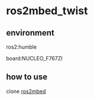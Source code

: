 # ros2mbed_twist

## environment
ros2:humble

board:NUCLEO_F767ZI
## how to use
clone [ros2mbed](https://github.com/Kotakku/ros2mbed)
